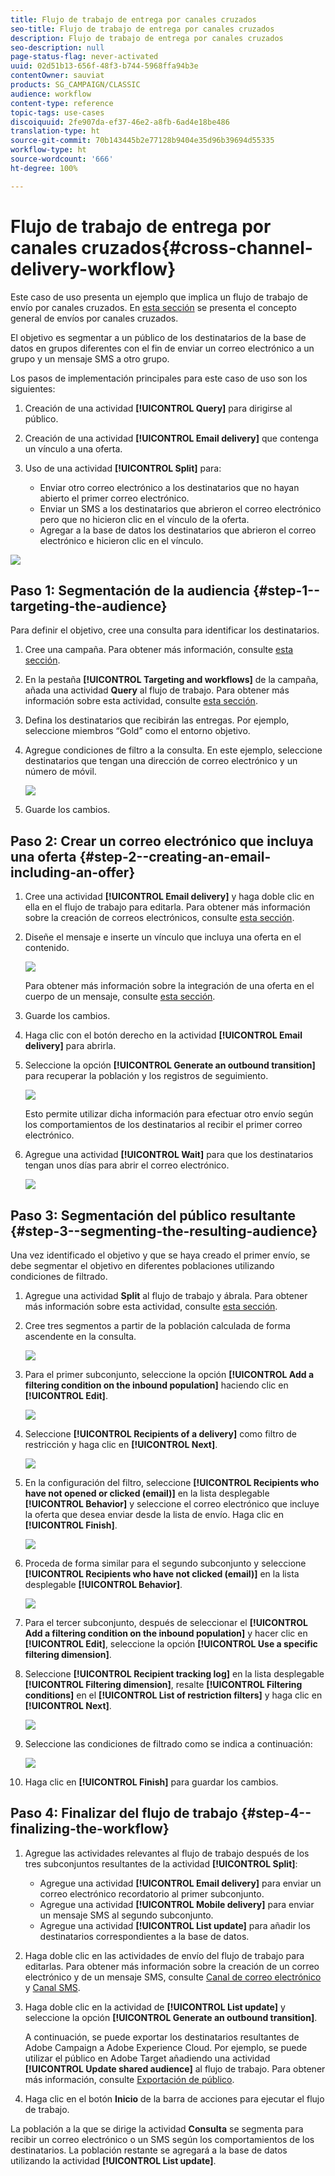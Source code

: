 ```yaml
---
title: Flujo de trabajo de entrega por canales cruzados
seo-title: Flujo de trabajo de entrega por canales cruzados
description: Flujo de trabajo de entrega por canales cruzados
seo-description: null
page-status-flag: never-activated
uuid: 02d51b13-656f-48f3-b744-5968ffa94b3e
contentOwner: sauviat
products: SG_CAMPAIGN/CLASSIC
audience: workflow
content-type: reference
topic-tags: use-cases
discoiquuid: 2fe907da-ef37-46e2-a8fb-6ad4e18be486
translation-type: ht
source-git-commit: 70b143445b2e77128b9404e35d96b39694d55335
workflow-type: ht
source-wordcount: '666'
ht-degree: 100%

---
```



# Flujo de trabajo de entrega por canales cruzados{#cross-channel-delivery-workflow}

Este caso de uso presenta un ejemplo que implica un flujo de trabajo de envío por canales cruzados. En [esta sección](../../workflow/using/cross-channel-deliveries.md) se presenta el concepto general de envíos por canales cruzados.

El objetivo es segmentar a un público de los destinatarios de la base de datos en grupos diferentes con el fin de enviar un correo electrónico a un grupo y un mensaje SMS a otro grupo.

Los pasos de implementación principales para este caso de uso son los siguientes:

1. Creación de una actividad **[!UICONTROL Query]** para dirigirse al público.
1. Creación de una actividad **[!UICONTROL Email delivery]** que contenga un vínculo a una oferta.
1. Uso de una actividad **[!UICONTROL Split]** para:

   * Enviar otro correo electrónico a los destinatarios que no hayan abierto el primer correo electrónico.
   * Enviar un SMS a los destinatarios que abrieron el correo electrónico pero que no hicieron clic en el vínculo de la oferta.
   * Agregar a la base de datos los destinatarios que abrieron el correo electrónico e hicieron clic en el vínculo.

![](assets/wkf_cross-channel_7.png)

## Paso 1: Segmentación de la audiencia {#step-1--targeting-the-audience}

Para definir el objetivo, cree una consulta para identificar los destinatarios.

1. Cree una campaña. Para obtener más información, consulte [esta sección](../../campaign/using/setting-up-marketing-campaigns.md#creating-a-campaign).
1. En la pestaña **[!UICONTROL Targeting and workflows]** de la campaña, añada una actividad **Query** al flujo de trabajo. Para obtener más información sobre esta actividad, consulte [esta sección](../../workflow/using/query.md).
1. Defina los destinatarios que recibirán las entregas. Por ejemplo, seleccione miembros “Gold” como el entorno objetivo.
1. Agregue condiciones de filtro a la consulta. En este ejemplo, seleccione destinatarios que tengan una dirección de correo electrónico y un número de móvil.

   ![](assets/wkf_cross-channel_3.png)

1. Guarde los cambios.

## Paso 2: Crear un correo electrónico que incluya una oferta {#step-2--creating-an-email-including-an-offer}

1. Cree una actividad **[!UICONTROL Email delivery]** y haga doble clic en ella en el flujo de trabajo para editarla. Para obtener más información sobre la creación de correos electrónicos, consulte [esta sección](../../delivery/using/about-email-channel.md).
1. Diseñe el mensaje e inserte un vínculo que incluya una oferta en el contenido.

   ![](assets/wkf_cross-channel_1.png)

   Para obtener más información sobre la integración de una oferta en el cuerpo de un mensaje, consulte [esta sección](../../interaction/using/integrating-an-offer-via-the-wizard.md#delivering-with-a-call-to-the-offer-engine).

1. Guarde los cambios.
1. Haga clic con el botón derecho en la actividad **[!UICONTROL Email delivery]** para abrirla.
1. Seleccione la opción **[!UICONTROL Generate an outbound transition]** para recuperar la población y los registros de seguimiento.

   ![](assets/wkf_cross-channel_2.png)

   Esto permite utilizar dicha información para efectuar otro envío según los comportamientos de los destinatarios al recibir el primer correo electrónico.

1. Agregue una actividad **[!UICONTROL Wait]** para que los destinatarios tengan unos días para abrir el correo electrónico.

   ![](assets/wkf_cross-channel_4.png)

## Paso 3: Segmentación del público resultante {#step-3--segmenting-the-resulting-audience}

Una vez identificado el objetivo y que se haya creado el primer envío, se debe segmentar el objetivo en diferentes poblaciones utilizando condiciones de filtrado.

1. Agregue una actividad **Split** al flujo de trabajo y ábrala. Para obtener más información sobre esta actividad, consulte [esta sección](../../workflow/using/split.md).
1. Cree tres segmentos a partir de la población calculada de forma ascendente en la consulta.

   ![](assets/wkf_cross-channel_6.png)

1. Para el primer subconjunto, seleccione la opción **[!UICONTROL Add a filtering condition on the inbound population]** haciendo clic en **[!UICONTROL Edit]**.

   ![](assets/wkf_cross-channel_8.png)

1. Seleccione **[!UICONTROL Recipients of a delivery]** como filtro de restricción y haga clic en **[!UICONTROL Next]**.

   ![](assets/wkf_cross-channel_9.png)

1. En la configuración del filtro, seleccione **[!UICONTROL Recipients who have not opened or clicked (email)]** en la lista desplegable **[!UICONTROL Behavior]** y seleccione el correo electrónico que incluye la oferta que desea enviar desde la lista de envío. Haga clic en **[!UICONTROL Finish]**.

   ![](assets/wkf_cross-channel_10.png)

1. Proceda de forma similar para el segundo subconjunto y seleccione **[!UICONTROL Recipients who have not clicked (email)]** en la lista desplegable **[!UICONTROL Behavior]**.

   ![](assets/wkf_cross-channel_11.png)

1. Para el tercer subconjunto, después de seleccionar el **[!UICONTROL Add a filtering condition on the inbound population]** y hacer clic en **[!UICONTROL Edit]**, seleccione la opción **[!UICONTROL Use a specific filtering dimension]**.
1. Seleccione **[!UICONTROL Recipient tracking log]** en la lista desplegable **[!UICONTROL Filtering dimension]**, resalte **[!UICONTROL Filtering conditions]** en el **[!UICONTROL List of restriction filters]** y haga clic en **[!UICONTROL Next]**.

   ![](assets/wkf_cross-channel_12.png)

1. Seleccione las condiciones de filtrado como se indica a continuación:

   ![](assets/wkf_cross-channel_13.png)

1. Haga clic en **[!UICONTROL Finish]** para guardar los cambios.

## Paso 4: Finalizar del flujo de trabajo {#step-4--finalizing-the-workflow}

1. Agregue las actividades relevantes al flujo de trabajo después de los tres subconjuntos resultantes de la actividad **[!UICONTROL Split]**:

   * Agregue una actividad **[!UICONTROL Email delivery]** para enviar un correo electrónico recordatorio al primer subconjunto.
   * Agregue una actividad **[!UICONTROL Mobile delivery]** para enviar un mensaje SMS al segundo subconjunto.
   * Agregue una actividad **[!UICONTROL List update]** para añadir los destinatarios correspondientes a la base de datos.

1. Haga doble clic en las actividades de envío del flujo de trabajo para editarlas. Para obtener más información sobre la creación de un correo electrónico y de un mensaje SMS, consulte [Canal de correo electrónico](../../delivery/using/about-email-channel.md) y [Canal SMS](../../delivery/using/sms-channel.md).
1. Haga doble clic en la actividad de **[!UICONTROL List update]** y seleccione la opción **[!UICONTROL Generate an outbound transition]**.

   A continuación, se puede exportar los destinatarios resultantes de Adobe Campaign a Adobe Experience Cloud. Por ejemplo, se puede utilizar el público en Adobe Target añadiendo una actividad **[!UICONTROL Update shared audience]** al flujo de trabajo. Para obtener más información, consulte [Exportación de público](../../integrations/using/importing-and-exporting-audiences.md#exporting-an-audience).

1. Haga clic en el botón **Inicio** de la barra de acciones para ejecutar el flujo de trabajo.

La población a la que se dirige la actividad **Consulta** se segmenta para recibir un correo electrónico o un SMS según los comportamientos de los destinatarios. La población restante se agregará a la base de datos utilizando la actividad **[!UICONTROL List update]**.

